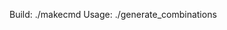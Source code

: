 Build:
 ./makecmd
Usage:
 ./generate_combinations <json file name> <max number of attributes> <max values per attribute>
